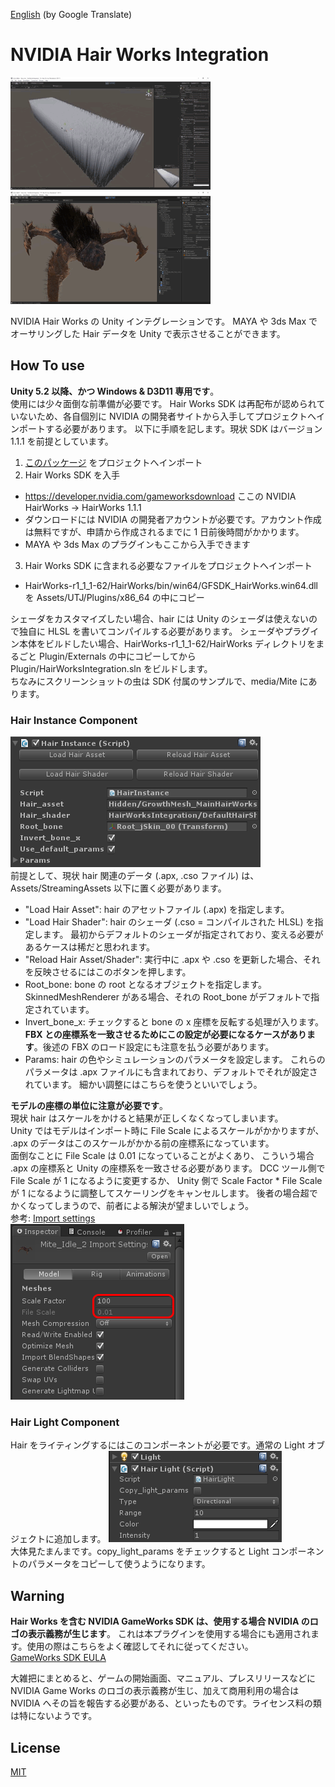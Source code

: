 [English](https://translate.google.com/translate?sl=ja&tl=en&u=https://github.com/unity3d-jp/NVIDIAHairWorksIntegration/) (by Google Translate)
# NVIDIA Hair Works Integration
![grass](doc/grass.gif)
![mite](doc/mite.gif)

NVIDIA Hair Works の Unity インテグレーションです。
MAYA や 3ds Max でオーサリングした Hair データを Unity で表示させることができます。  

## How To use
**Unity 5.2 以降、かつ Windows & D3D11 専用です**。  
使用には少々面倒な前準備が必要です。
Hair Works SDK は再配布が認められていないため、各自個別に NVIDIA の開発者サイトから入手してプロジェクトへインポートする必要があります。
以下に手順を記します。現状 SDK はバージョン 1.1.1 を前提としています。

1.  [このパッケージ](https://github.com/unity3d-jp/NVIDIAHairWorksIntegration/raw/master/Packages/HairWorksIntegration.unitypackage) をプロジェクトへインポート
2.  Hair Works SDK を入手
  * https://developer.nvidia.com/gameworksdownload ここの NVIDIA HairWorks -> HairWorks 1.1.1
  * ダウンロードには NVIDIA の開発者アカウントが必要です。アカウント作成は無料ですが、申請から作成されるまでに 1 日前後時間がかかります。
  * MAYA や 3ds Max のプラグインもここから入手できます
3.  Hair Works SDK に含まれる必要なファイルをプロジェクトへインポート
  * HairWorks-r1_1_1-62/HairWorks/bin/win64/GFSDK_HairWorks.win64.dll を Assets/UTJ/Plugins/x86_64 の中にコピー

シェーダをカスタマイズしたい場合、hair には Unity のシェーダは使えないので独自に HLSL を書いてコンパイルする必要があります。
シェーダやプラグイン本体をビルドしたい場合、HairWorks-r1_1_1-62/HairWorks ディレクトリをまるごと Plugin/Externals の中にコピーしてから Plugin/HairWorksIntegration.sln をビルドします。  
ちなみにスクリーンショットの虫は SDK 付属のサンプルで、media/Mite にあります。

### Hair Instance Component
![mite](doc/hair_instance.png)  
前提として、現状 hair 関連のデータ (.apx, .cso ファイル) は、Assets/StreamingAssets 以下に置く必要があります。
- "Load Hair Asset": hair のアセットファイル (.apx) を指定します。  
- "Load Hair Shader": hair のシェーダ (.cso = コンパイルされた HLSL) を指定します。
最初からデフォルトのシェーダが指定されており、変える必要があるケースは稀だと思われます。
- "Reload Hair Asset/Shader": 実行中に .apx や .cso を更新した場合、それを反映させるにはこのボタンを押します。
- Root_bone: bone の root となるオブジェクトを指定します。
SkinnedMeshRenderer がある場合、それの Root_bone がデフォルトで指定されています。
- Invert_bone_x: チェックすると bone の x 座標を反転する処理が入ります。
**FBX との座標系を一致させるためにこの設定が必要になるケースがあります**。後述の FBX のロード設定にも注意を払う必要があります。
- Params: hair の色やシミュレーションのパラメータを設定します。
これらのパラメータは .apx ファイルにも含まれており、デフォルトでそれが設定されています。
細かい調整にはこちらを使うといいでしょう。

**モデルの座標の単位に注意が必要です**。  
現状 hair はスケールをかけると結果が正しくなくなってしまいます。  
Unity ではモデルはインポート時に File Scale によるスケールがかかりますが、
.apx のデータはこのスケールがかかる前の座標系になっています。  
面倒なことに File Scale は 0.01 になっていることがよくあり、
こういう場合 .apx の座標系と Unity の座標系を一致させる必要があります。
DCC ツール側で File Scale が 1 になるように変更するか、
Unity 側で Scale Factor * File Scale が 1 になるように調整してスケーリングをキャンセルします。
後者の場合超でかくなってしまうので、前者による解決が望ましいでしょう。  
参考: [Import settings](http://answers.unity3d.com/questions/12187/import-settings.html)  
![mite](doc/fbx_import_settings.png)  

### Hair Light Component
Hair をライティングするにはこのコンポーネントが必要です。通常の Light オブジェクトに追加します。
![mite](doc/hair_light.png)  
大体見たまんまです。copy_light_params をチェックすると Light コンポーネントのパラメータをコピーして使うようになります。

## Warning
**Hair Works を含む NVIDIA GameWorks SDK は、使用する場合 NVIDIA のロゴの表示義務が生じます**。
これは本プラグインを使用する場合にも適用されます。使用の際はこちらをよく確認してそれに従ってください。  
[GameWorks SDK EULA](https://developer.nvidia.com/gameworks-sdk-eula)  

大雑把にまとめると、ゲームの開始画面、マニュアル、プレスリリースなどに NVIDIA Game Works のロゴの表示義務が生じ、加えて商用利用の場合は NVIDIA へその旨を報告する必要がある、といったものです。ライセンス料の類は特にないようです。

## License
[MIT](HairWorksIntegration/Assets/StreamingAssets/UTJ/HairWorksIntegration/License.txt)
